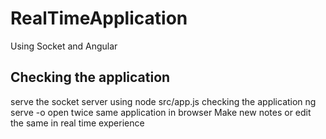 # RealTimeApplication
Using Socket and Angular 
## Checking the application
serve the socket server using node src/app.js
checking the application
ng serve -o
open twice same application in browser
Make new notes or edit the same in real time experience 

